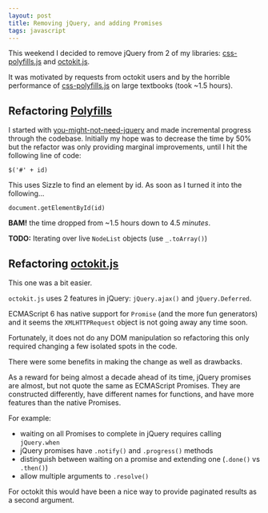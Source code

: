 ```yaml
---
layout: post
title: Removing jQuery, and adding Promises
tags: javascript
---
```


This weekend I decided to remove jQuery from 2 of my libraries: [css-polyfills.js](/css-polyfills.js/) and [octokit.js](https://github.com/philschatz/octokit.js).

It was motivated by requests from octokit users and by the horrible performance of [css-polyfills.js](/css-polyfills.js/) on large textbooks (took ~1.5 hours).

## Refactoring [Polyfills](/css-polyfills.js/)

I started with [you-might-not-need-jquery](http://youmightnotneedjquery.com/) and made incremental progress through the codebase. Initially my hope was to decrease the time by 50% but the refactor was only providing marginal improvements, until I hit the following line of code:

    $('#' + id)

This uses Sizzle to find an element by id. As soon as I turned it into the following...

    document.getElementById(id)

**BAM!** the time dropped from ~1.5 hours down to 4.5 _minutes_.

**TODO:** Iterating over live `NodeList` objects (use `_.toArray()`)


## Refactoring [octokit.js](https://github.com/philschatz/octokit.js)

This one was a bit easier.

`octokit.js` uses 2 features in jQuery: `jQuery.ajax()` and `jQuery.Deferred`.

ECMAScript 6 has native support for `Promise` (and the more fun generators) and it seems the `XMLHTTPRequest` object is not going away any time soon.

Fortunately, it does not do any DOM manipulation so refactoring this only required changing a few isolated spots in the code.

There were some benefits in making the change as well as drawbacks.

As a reward for being almost a decade ahead of its time, jQuery promises are almost, but not quote the same as ECMAScript Promises. They are constructed differently, have different names for functions, and have more features than the native Promises.

For example:

- waiting on all Promises to complete in jQuery requires calling `jQuery.when`
- jQuery promises have `.notify()` and `.progress()` methods
- distinguish between waiting on a promise and extending one (`.done()` vs `.then()`)
- allow multiple arguments to `.resolve()`

For octokit this would have been a nice way to provide paginated results as a second argument.

